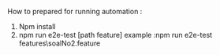 How to prepared for running automation :
1. Npm install
2. npm run e2e-test [path feature]
   example :npm run e2e-test features\soalNo2.feature